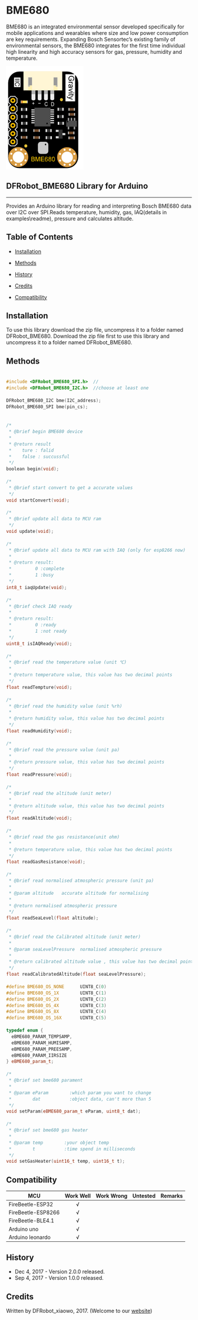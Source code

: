 # BME680
BME680 is an integrated environmental sensor developed specifically for mobile applications and wearables 
where size and low power consumption are key requirements. Expanding Bosch Sensortec’s existing family of environmental sensors, 
the BME680 integrates for the first time individual high linearity and high accuracy sensors for gas, pressure, humidity and temperature.

![SVG1](https://raw.githubusercontent.com/DFRobot/binaryfiles/master/SEN0248/SEN0248svg1.png)

## DFRobot_BME680 Library for Arduino
---------------------------------------------------------
Provides an Arduino library for reading and interpreting Bosch BME680 data over I2C over SPI.Reads temperature, humidity, gas, IAQ(details in examples\readme), pressure and calculates altitude.

## Table of Contents

* [Installation](#installation)
* [Methods](#methods)

* [History](#history)
* [Credits](#credits)
* [Compatibility](#compatibility)
<snippet>
<content>

## Installation

To use this library download the zip file, uncompress it to a folder named DFRobot_BME680. 
Download the zip file first to use this library and uncompress it to a folder named DFRobot_BME680. 

## Methods

```C++

#include <DFRobot_BME680_SPI.h>  //
#include <DFRobot_BME680_I2C.h>  //choose at least one

DFRobot_BME680_I2C bme(I2C_address);
DFRobot_BME680_SPI bme(pin_cs);


/*
 * @brief begin BME680 device
 *
 * @return result
 *    ture : falid
 *    false : succussful
 */
boolean begin(void);

/*
 * @brief start convert to get a accurate values
 */
void startConvert(void);

/*
 * @brief update all data to MCU ram
 */
void update(void);

/*
 * @brief update all data to MCU ram with IAQ (only for esp8266 now)
 *
 * @return result:
 *         0 :complete
 *         1 :busy
 */
int8_t iaqUpdate(void);

/*
 * @brief check IAQ ready
 *
 * @return result:
 *         0 :ready
 *         1 :not ready
 */
uint8_t isIAQReady(void);

/*
 * @brief read the temperature value (unit ℃)
 *
 * @return temperature value, this value has two decimal points
 */
float readTempture(void);

/*
 * @brief read the humidity value (unit %rh)
 *
 * @return humidity value, this value has two decimal points
 */
float readHumidity(void);

/*
 * @brief read the pressure value (unit pa)
 *
 * @return pressure value, this value has two decimal points
 */
float readPressure(void);

/*
 * @brief read the altitude (unit meter)
 *
 * @return altitude value, this value has two decimal points
 */
float readAltitude(void);

/*
 * @brief read the gas resistance(unit ohm)
 *
 * @return temperature value, this value has two decimal points
 */
float readGasResistance(void);

/*
 * @brief read normalised atmospheric pressure (unit pa)
 *
 * @param altitude   accurate altitude for normalising
 * 
 * @return normalised atmospheric pressure
 */
float readSeaLevel(float altitude);

/*
 * @brief read the Calibrated altitude (unit meter)
 *
 * @param seaLevelPressure  normalised atmospheric pressure
 *
 * @return calibrated altitude value , this value has two decimal points
 */
float readCalibratedAltitude(float seaLevelPressure);

#define BME680_OS_NONE		UINT8_C(0)
#define BME680_OS_1X		UINT8_C(1)
#define BME680_OS_2X		UINT8_C(2)
#define BME680_OS_4X		UINT8_C(3)
#define BME680_OS_8X		UINT8_C(4)
#define BME680_OS_16X		UINT8_C(5)

typedef enum {
  eBME680_PARAM_TEMPSAMP,
  eBME680_PARAM_HUMISAMP,
  eBME680_PARAM_PREESAMP,
  eBME680_PARAM_IIRSIZE
} eBME680_param_t;

/*
 * @brief set bme680 parament
 *
 * @param eParam        :which param you want to change
 *        dat           :object data, can't more than 5
 */
void setParam(eBME680_param_t eParam, uint8_t dat);

/*
 * @brief set bme680 gas heater
 *
 * @param temp        :your object temp
 *        t           :time spend in milliseconds
 */
void setGasHeater(uint16_t temp, uint16_t t);

```

## Compatibility

MCU                | Work Well | Work Wrong | Untested  | Remarks
------------------ | :----------: | :----------: | :---------: | -----
FireBeetle-ESP32  |      √       |             |            | 
FireBeetle-ESP8266  |      √       |             |            | 
FireBeetle-BLE4.1 |       √      |             |            | 
Arduino uno |       √      |             |            | 
Arduino leonardo |      √       |             |            | 

## History

- Dec 4, 2017 - Version 2.0.0 released.
- Sep 4, 2017 - Version 1.0.0 released.

## Credits

Written by DFRobot_xiaowo, 2017. (Welcome to our [website](https://www.dfrobot.com/))
